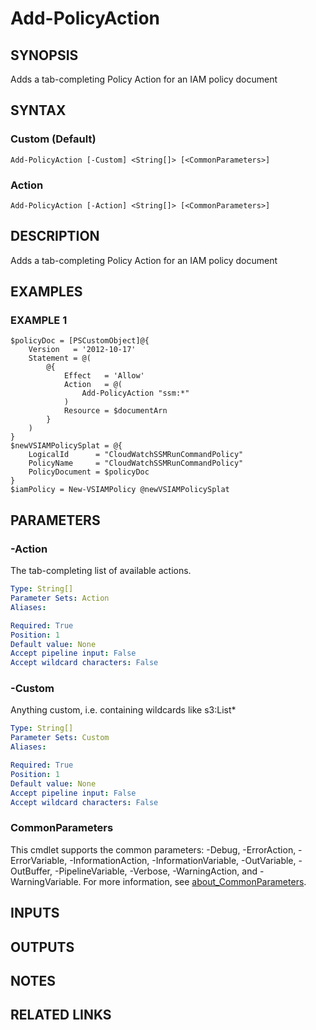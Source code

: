 # Add-PolicyAction

## SYNOPSIS
Adds a tab-completing Policy Action for an IAM policy document

## SYNTAX

### Custom (Default)
```
Add-PolicyAction [-Custom] <String[]> [<CommonParameters>]
```

### Action
```
Add-PolicyAction [-Action] <String[]> [<CommonParameters>]
```

## DESCRIPTION
Adds a tab-completing Policy Action for an IAM policy document

## EXAMPLES

### EXAMPLE 1
```
$policyDoc = [PSCustomObject]@{
    Version   = '2012-10-17'
    Statement = @(
        @{
            Effect   = 'Allow'
            Action   = @(
                Add-PolicyAction "ssm:*"
            )
            Resource = $documentArn
        }
    )
}
$newVSIAMPolicySplat = @{
    LogicalId      = "CloudWatchSSMRunCommandPolicy"
    PolicyName     = "CloudWatchSSMRunCommandPolicy"
    PolicyDocument = $policyDoc
}
$iamPolicy = New-VSIAMPolicy @newVSIAMPolicySplat
```

## PARAMETERS

### -Action
The tab-completing list of available actions.

```yaml
Type: String[]
Parameter Sets: Action
Aliases:

Required: True
Position: 1
Default value: None
Accept pipeline input: False
Accept wildcard characters: False
```

### -Custom
Anything custom, i.e.
containing wildcards like s3:List*

```yaml
Type: String[]
Parameter Sets: Custom
Aliases:

Required: True
Position: 1
Default value: None
Accept pipeline input: False
Accept wildcard characters: False
```

### CommonParameters
This cmdlet supports the common parameters: -Debug, -ErrorAction, -ErrorVariable, -InformationAction, -InformationVariable, -OutVariable, -OutBuffer, -PipelineVariable, -Verbose, -WarningAction, and -WarningVariable. For more information, see [about_CommonParameters](http://go.microsoft.com/fwlink/?LinkID=113216).

## INPUTS

## OUTPUTS

## NOTES

## RELATED LINKS
